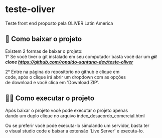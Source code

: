 # teste-oliver
Teste front end proposto pela OLIVER Latin America

## 🤔 Como baixar o projeto
Existem 2 formas de baixar o projeto:<br>
1° Se você tiver o git instalado em seu computador basta você dar um <strong><i>git clone https://github.com/ronaldo-santana-dev/teste-oliver</i></strong>

2° Entre na página do repositório no github e clique em<br> code, após o clique irá abrir um dropdown com as opções<br> de download e você clica em 'Download ZIP'.

## 👨‍💻 Como executar o projeto

Após baixar o projeto você pode executar o projeto apenas<br> dando um duplo clique no arquivo index_desacordo_comercial.html<br>

Ou se preferir você pode executa-lo simulando um servidor, basta ter<br> o visual studio code e baixar a extensão 'Live Server' e executa-lo.



